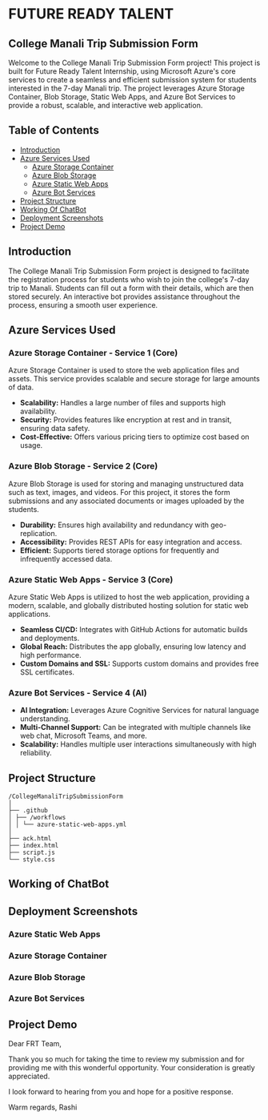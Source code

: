 # FUTURE READY TALENT

## College Manali Trip Submission Form

Welcome to the College Manali Trip Submission Form project! This project is built for Future Ready Talent Internship, using Microsoft Azure's core services to create a seamless and efficient submission system for students interested in the 7-day Manali trip. The project leverages Azure Storage Container, Blob Storage, Static Web Apps, and Azure Bot Services to provide a robust, scalable, and interactive web application.

## Table of Contents
- [Introduction](#introduction)
- [Azure Services Used](#azure-services-used)
  - [Azure Storage Container](#azure-storage-container)
  - [Azure Blob Storage](#azure-blob-storage)
  - [Azure Static Web Apps](#azure-static-web-apps)
  - [Azure Bot Services](#azure-bot-services)
- [Project Structure](#project-structure)
- [Working Of ChatBot](#working-of-chatbot)
- [Deployment Screenshots](#deployment-screenshots)
- [Project Demo](#project-demo)

## Introduction

The College Manali Trip Submission Form project is designed to facilitate the registration process for students who wish to join the college's 7-day trip to Manali. Students can fill out a form with their details, which are then stored securely. An interactive bot provides assistance throughout the process, ensuring a smooth user experience.

## Azure Services Used

### Azure Storage Container - Service 1 (Core)
Azure Storage Container is used to store the web application files and assets. This service provides scalable and secure storage for large amounts of data.

- **Scalability:** Handles a large number of files and supports high availability.
- **Security:** Provides features like encryption at rest and in transit, ensuring data safety.
- **Cost-Effective:** Offers various pricing tiers to optimize cost based on usage.

### Azure Blob Storage - Service 2 (Core)
Azure Blob Storage is used for storing and managing unstructured data such as text, images, and videos. For this project, it stores the form submissions and any associated documents or images uploaded by the students.

- **Durability:** Ensures high availability and redundancy with geo-replication.
- **Accessibility:** Provides REST APIs for easy integration and access.
- **Efficient:** Supports tiered storage options for frequently and infrequently accessed data.

### Azure Static Web Apps - Service 3 (Core)
Azure Static Web Apps is utilized to host the web application, providing a modern, scalable, and globally distributed hosting solution for static web applications.

- **Seamless CI/CD:** Integrates with GitHub Actions for automatic builds and deployments.
- **Global Reach:** Distributes the app globally, ensuring low latency and high performance.
- **Custom Domains and SSL:** Supports custom domains and provides free SSL certificates.

### Azure Bot Services - Service 4 (AI)
- **AI Integration:** Leverages Azure Cognitive Services for natural language understanding.
- **Multi-Channel Support:** Can be integrated with multiple channels like web chat, Microsoft Teams, and more.
- **Scalability:** Handles multiple user interactions simultaneously with high reliability.

## Project Structure

```
/CollegeManaliTripSubmissionForm
│
├── .github
│ ├── /workflows
│ │ └── azure-static-web-apps.yml
│
├── ack.html
├── index.html
├── script.js
└── style.css
```

## Working of ChatBot

## Deployment Screenshots

### Azure Static Web Apps
### Azure Storage Container
### Azure Blob Storage
### Azure Bot Services

## Project Demo

Dear FRT Team,

Thank you so much for taking the time to review my submission and for providing me with this wonderful opportunity. Your consideration is greatly appreciated.

I look forward to hearing from you and hope for a positive response.

Warm regards,
Rashi
